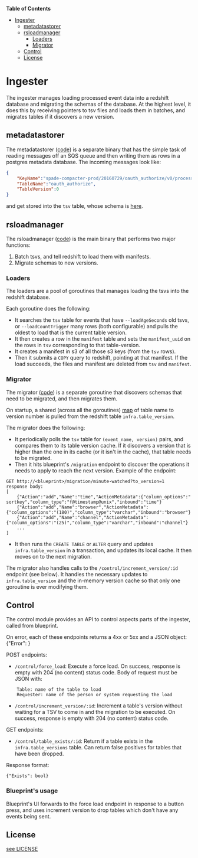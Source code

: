 **Table of Contents**
- [Ingester](#ingester)
  - [metadatastorer](#metadatastorer)
  - [rsloadmanager](#rsloadmanager)
    - [Loaders](#loaders)
    - [Migrator](#migrator)
  - [Control](#control)
  - [License](#license)


# Ingester

The ingester manages loading processed event data into a redshift database and
migrating the schemas of the database. At the highest level, it does this by
receiving pointers to tsv files and loads them in batches, and
migrates tables if it discovers a new version.


## metadatastorer
The metadatastorer ([code](metadatastorer/main.go)) is a separate binary that has the simple task of reading messages
off an SQS queue and then writing them as rows in a postgres metadata database.
The incoming messages look like:
```json
{
    "KeyName":"spade-compacter-prod/20160729/oauth_authorize/v0/processor-data-ami-94f837f4/ip-10-192-9-216.us-west-2.compute.internal.1469832764.log.gz",
    "TableName":"oauth_authorize",
    "TableVersion":0
}
```
and get stored into the `tsv` table, whose schema is
[here](init_db/init.sql).


## rsloadmanager
The rsloadmanager ([code](main.go)) is the main binary that performs two major
functions:

1. Batch tsvs, and tell redshift to load them with manifests.
2. Migrate schemas to new versions.

### Loaders
The loaders are a pool of goroutines that manages loading the tsvs into the
redshift database.

Each goroutine does the following:
* It searches the `tsv` table for events that have `--loadAgeSeconds` old tsvs, or `--loadCountTrigger` many
rows (both configurable) and pulls the oldest to load that is the current table version.
* It then creates a row in the `manifest` table and sets the `manifest_uuid` on the rows
in `tsv` corresponding to that table-version.
* It creates a manifest in s3 of all those s3 keys (from
the `tsv` rows).
* Then it submits a `COPY` query to redshift, pointing at that manifest. If the load succeeds, the files and manifest are deleted from `tsv` and `manifest`.


### Migrator
The migrator ([code](migrator/migrator.go)) is a separate goroutine that
discovers schemas that need to be migrated, and then migrates them.

On startup,
a shared (across all the goroutines) [map](versions/versions.go) of table
name to version number is pulled from the redshift table `infra.table_version`.

The migrator does the following:
* It periodically polls the `tsv` table for `(event_name, version)` pairs, and compares
them to its table version cache. If it discovers a version that is higher than
the one in its cache (or it isn't in the cache), that table needs to be
migrated.
* Then it hits blueprint's `/migration` endpoint to discover the operations it needs to apply
to reach the next version. Example of the endpoint:
```
GET http://<blueprint>/migration/minute-watched?to_version=1
response body:
[
    {"Action":"add","Name":"time","ActionMetadata":{"column_options":" sortkey","column_type":"f@timestamp@unix","inbound":"time"}
    {"Action":"add","Name":"browser","ActionMetadata":{"column_options":"(180)","column_type":"varchar","inbound":"browser"}
    {"Action":"add","Name":"channel","ActionMetadata":{"column_options":"(25)","column_type":"varchar","inbound":"channel"}
    ...
]
```
* It then runs the `CREATE TABLE` or `ALTER` query and updates `infra.table_version`
in a transaction, and updates its local cache. It then moves on to the next migration.

The migrator also handles calls to the `/control/increment_version/:id` endpoint (see below).
It handles the necessary updates to `infra.table_version` and the in-memory version cache so that
only one goroutine is ever modifying them.

## Control

The control module provides an API to control aspects parts of the ingester, called from blueprint.

On error, each of these endpoints returns a 4xx or 5xx and a JSON object: {"Error": <a human readable string>}

POST endpoints:
* `/control/force_load`: Execute a force load. On success, response is empty with 204 (no content) status code.
Body of request must be JSON with:

```
    Table: name of the table to load
    Requester: name of the person or system requesting the load
```

* `/control/increment_version/:id`: Increment a table's version without waiting for a TSV to
come in and the migration to be executed. On success, response is empty with 204 (no content) status code.

GET endpoints:
* `/control/table_exists/:id`: Return if a table exists in the `infra.table_versions` table.
Can return false positives for tables that have been dropped.

Response format:

    {"Exists": bool}


### Blueprint's usage
Blueprint's UI forwards to the force load endpoint in response to a button press, and uses increment version
to drop tables which don't have any events being sent.

## License
[see LICENSE](LICENSE)
